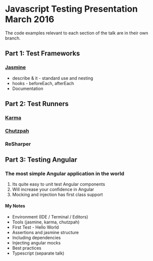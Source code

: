 # Javascript Testing Presentation March 2016

The code examples relevant to each section of the talk are in their own branch.

## Part 1: Test Frameworks

### [Jasmine](!http://jasmine.github.io/2.0/introduction.html)

* describe & it - standard use and nesting
* hooks - beforeEach, afterEach
* Documentation

## Part 2: Test Runners

### [Karma](!https://karma-runner.github.io)



### [Chutzpah](!http://mmanela.github.io/chutzpah)

### ReSharper



## Part 3: Testing Angular

### The most simple Angular application in the world

 
1. Its quite easy to unit test Angular components
2. Will increase your confidence in Angular
3. Mocking and injection has first class support



#### My Notes

* Environment (IDE / Terminal / Editors)
* Tools (jasmine, karma, chutzpah)
* First Test - Hello World 
* Assertions and jasmine structure
* Including dependencies
* Injecting angular mocks
* Best practices
* Typescript (separate talk)



